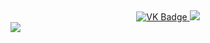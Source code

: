 <div id="badges" align="center">
<a href="https://vk.com/damir_mustang">
<img src ="http://img.shields.io/badge/VK-blue?style=for-the-badge&logo=VK&logoColor=white" alt="VK Badge"/>
</a>

<a href="https://mail.google.com/mail/u/0/#inbox">
<img src = "https://img.shields.io/badge/EMAIL-red?style=for-the-badge&logo=Gmail&logoColor=white"/>
</a>
</div>

<div id="viemprof" align=center" >
<img src="https://komarev.com/ghpvc/?username=Damir095&style=flat-square&color=blue" alt""/>
</div>
